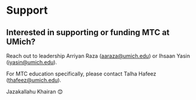 # Support

## Interested in supporting or funding MTC at UMich?

Reach out to leadership Arriyan Raza (<aaraza@umich.edu>) or Ihsaan Yasin (<iyasin@umich.edu>).

For MTC education specifically, please contact Talha Hafeez (<thafeez@umich.edu>).

Jazakallahu Khairan 😊
